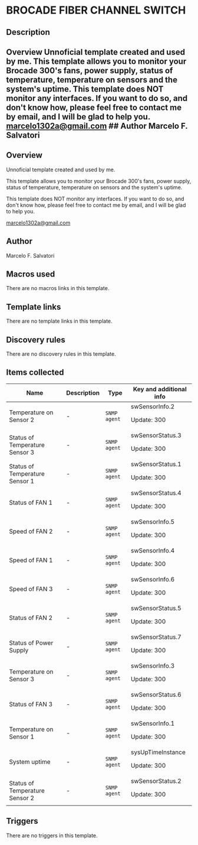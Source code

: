 # BROCADE FIBER CHANNEL SWITCH

## Description

## Overview Unnoficial template created and used by me. This template allows you to monitor your Brocade 300's fans, power supply, status of temperature, temperature on sensors and the system's uptime. This template does NOT monitor any interfaces. If you want to do so, and don't know how, please feel free to contact me by email, and I will be glad to help you. marcelo1302a@gmail.com ## Author Marcelo F. Salvatori 

## Overview

Unnoficial template created and used by me.


 


This template allows you to monitor your Brocade 300's fans, power supply, status of temperature, temperature on sensors and the system's uptime.


 


This template does NOT monitor any interfaces. If you want to do so, and don't know how, please feel free to contact me by email, and I will be glad to help you.


 


marcelo1302a@gmail.com



## Author

Marcelo F. Salvatori

## Macros used

There are no macros links in this template.

## Template links

There are no template links in this template.

## Discovery rules

There are no discovery rules in this template.

## Items collected

|Name|Description|Type|Key and additional info|
|----|-----------|----|----|
|Temperature on Sensor 2|<p>-</p>|`SNMP agent`|swSensorInfo.2<p>Update: 300</p>|
|Status of Temperature Sensor 3|<p>-</p>|`SNMP agent`|swSensorStatus.3<p>Update: 300</p>|
|Status of Temperature Sensor 1|<p>-</p>|`SNMP agent`|swSensorStatus.1<p>Update: 300</p>|
|Status of FAN 1|<p>-</p>|`SNMP agent`|swSensorStatus.4<p>Update: 300</p>|
|Speed of FAN 2|<p>-</p>|`SNMP agent`|swSensorInfo.5<p>Update: 300</p>|
|Speed of FAN 1|<p>-</p>|`SNMP agent`|swSensorInfo.4<p>Update: 300</p>|
|Speed of FAN 3|<p>-</p>|`SNMP agent`|swSensorInfo.6<p>Update: 300</p>|
|Status of FAN 2|<p>-</p>|`SNMP agent`|swSensorStatus.5<p>Update: 300</p>|
|Status of Power Supply|<p>-</p>|`SNMP agent`|swSensorStatus.7<p>Update: 300</p>|
|Temperature on Sensor 3|<p>-</p>|`SNMP agent`|swSensorInfo.3<p>Update: 300</p>|
|Status of FAN 3|<p>-</p>|`SNMP agent`|swSensorStatus.6<p>Update: 300</p>|
|Temperature on Sensor 1|<p>-</p>|`SNMP agent`|swSensorInfo.1<p>Update: 300</p>|
|System uptime|<p>-</p>|`SNMP agent`|sysUpTimeInstance<p>Update: 300</p>|
|Status of Temperature Sensor 2|<p>-</p>|`SNMP agent`|swSensorStatus.2<p>Update: 300</p>|
## Triggers

There are no triggers in this template.

